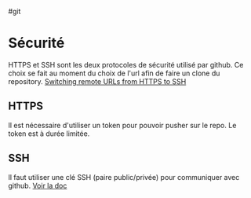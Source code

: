 #git

# Sécurité
HTTPS et SSH sont les deux protocoles de sécurité utilisé par github.
Ce choix se fait au moment du choix de l'url afin de faire un clone du repository.
[Switching remote URLs from HTTPS to SSH](https://docs.github.com/en/github/getting-started-with-github/managing-remote-repositories/#switching-remote-urls-from-https-to-ssh)



## HTTPS
Il est nécessaire d'utiliser un token pour pouvoir pusher sur le repo.
Le token est à durée limitée.

## SSH
Il faut utiliser une clé SSH (paire public/privée) pour communiquer avec github.
[Voir la doc](https://docs.github.com/en/authentication/connecting-to-github-with-ssh)

